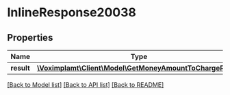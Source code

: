# InlineResponse20038

## Properties
Name | Type | Description | Notes
------------ | ------------- | ------------- | -------------
**result** | [**\Voximplamt\Client\Model\GetMoneyAmountToChargeResult**](GetMoneyAmountToChargeResult.md) |  | [optional] 

[[Back to Model list]](../README.md#documentation-for-models) [[Back to API list]](../README.md#documentation-for-api-endpoints) [[Back to README]](../README.md)


